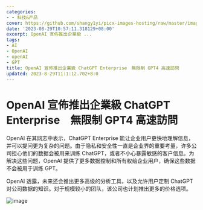 ```yaml
---
categories:
- - 科技&产品
cover: https://github.com/shangy1yi/picx-images-hosting/raw/master/image.691jb9qto0g0.png
date: '2023-08-29T10:57:11.318129+08:00'
excerpt: OpenAI 宣佈推出企業級 ...
tags:
- AI
- OpenAI
- openAI
- GPT
title: OpenAI 宣佈推出企業級 ChatGPT Enterprise　無限制 GPT4 高速訪問
updated: 2023-8-29T11:1:12.702+8:0
---
```

# OpenAI 宣佈推出企業級 ChatGPT Enterprise　無限制 GPT4 高速訪問

OpenAI 在其网志中表示，ChatGPT Enterprise 能让企业用户更快地理解信息，并可以提问更为复杂的问题。由于隐私和安全性一直是企业界的重要考量，许多公司担心他们的数据会被用来训练 ChatGPT，或者不小心暴露敏感的客户信息。为解决这些问题，OpenAI 提供了更多数据控制和所有权给企业用户，确保这些数据不会被用于训练 GPT。

OpenAI 透露，未来还会推出更多高级的分析工具，以及允许用户定制 ChatGPT 对公司数据的知识。对于规模较小的团队，该公司也计划推出更多的价格选项。

<img src="https://github.com/shangy1yi/picx-images-hosting/raw/master/image.691jb9qto0g0.png" alt="image" />
